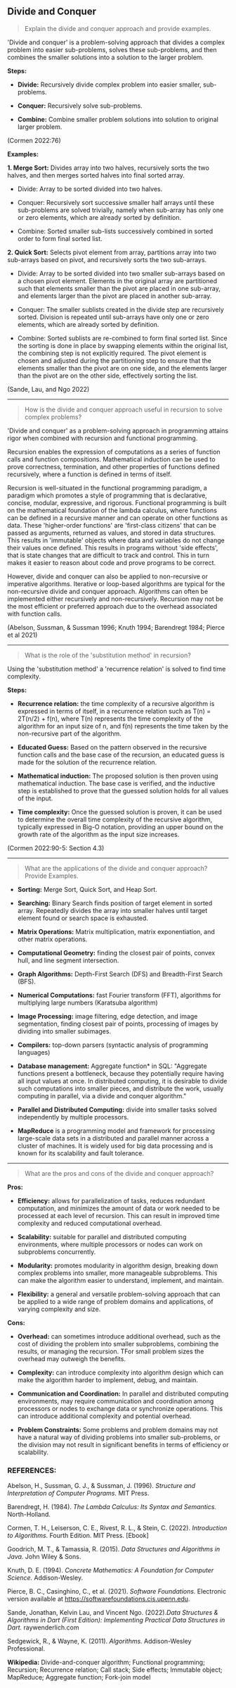 ## Divide and Conquer 

> Explain the divide and conquer approach and provide examples. 

'Divide and conquer' is a problem-solving approach that divides a complex problem into easier sub-problems,
solves these sub-problems, and then combines the smaller solutions into a solution to the larger problem. 

**Steps:** 

- **Divide:** Recursively divide complex problem into easier smaller, sub-problems. 

- **Conquer:** Recursively solve sub-problems. 

- **Combine:** Combine smaller problem solutions into solution to original larger problem. 

(Cormen 2022:76)

**Examples:** 

**1. Merge Sort:** Divides array into two halves, recursively sorts the two halves, and then merges sorted halves into final sorted array.

- Divide: Array to be sorted divided into two halves.

- Conquer: Recursively sort successive smaller half arrays until these sub-problems are solved trivially, namely when sub-array has only one or zero elements, which are already sorted by definition.

- Combine: Sorted smaller sub-lists successively combined in sorted order to form final sorted list.

**2. Quick Sort:** Selects pivot element from array, partitions array into two sub-arrays based on pivot, and recursively sorts the two sub-arrays.

- Divide: Array to be sorted divided into two smaller sub-arrays based on a chosen pivot element. Elements in the original array are partitioned such that elements smaller than the pivot are placed in one sub-array, and elements larger than the pivot are placed in another sub-array. 

- Conquer: The smaller sublists created in the divide step are recursively sorted. Division is repeated until sub-arrays have only one or zero elements, which are already sorted by definition.

- Combine: Sorted sublists are re-combined to form final sorted list. Since the sorting is done in place by swapping elements within the original list, the combining step is not explicitly required. The pivot element is chosen and adjusted during the partitioning step to ensure that the elements smaller than the pivot are on one side, and the elements larger than the pivot are on the other side, effectively sorting the list.

(Sande, Lau, and Ngo 2022)

---
> How is the divide and conquer approach useful in recursion to solve complex problems? 

'Divide and conquer' as a problem-solving approach in programming attains rigor when combined with recursion and functional programming. 

Recursion enables the expression of computations as a series of function calls and function compositions. Mathematical induction can be used to prove correctness, termination, and other properties of functions defined recursively, where a function is defined in terms of itself. 

Recursion is well-situated in the functional programming paradigm, a paradigm which promotes a style of programming that is declarative, concise, modular, expressive, and rigorous. Functional programming is built on the mathematical foundation of the lambda calculus, where functions can be defined in a recursive manner and can operate on other functions as data. These 'higher-order functions' are 'first-class citizens' that can be passed as arguments, returned as values, and stored in data structures. This results in  'immutable' objects where data and variables do not change their values once defined. This results in programs without 'side effects', that is state changes that are difficult to track and control. This in turn makes it easier to reason about code and prove programs to be correct. 

However, divide and conquer can also be applied to non-recursive or imperative algorithms. Iterative or loop-based algorithms are typical for the non-recursive divide and conquer approach. Algorithms can often be implemented either recursively and non-recursively. Recursion may not be the most efficient or preferred approach due to the overhead associated with function calls. 

(Abelson, Sussman, & Sussman 1996; Knuth 1994; Barendregt 1984; Pierce et al 2021)

---
> What is the role of the 'substitution method' in recursion? 

Using the 'substitution method' a 'recurrence relation' is solved to find time complexity. 

**Steps:**

- **Recurrence relation:** the time complexity of a recursive algorithm is expressed in terms of itself, in a recurrence relation such as T(n) = 2T(n/2) + f(n), where T(n) represents the time complexity of the algorithm for an input size of n, and f(n) represents the time taken by the non-recursive part of the algorithm.

- **Educated Guess:** Based on the pattern observed in the recursive function calls and the base case of the recursion, an educated guess is made for the solution of the recurrence relation. 

- **Mathematical induction:** The proposed solution is then proven using mathematical induction. The base case is verified, and the inductive step is established to prove that the guessed solution holds for all values of the input.

- **Time complexity:** Once the guessed solution is proven, it can be used to determine the overall time complexity of the recursive algorithm, typically expressed in Big-O notation, providing an upper bound on the growth rate of the algorithm as the input size increases.

(Cormen 2022:90-5: Section 4.3)

---
> What are the applications of the divide and conquer approach? Provide Examples. 

- **Sorting:** Merge Sort, Quick Sort, and Heap Sort.

- **Searching:** Binary Search finds position of target element in sorted array. Repeatedly divides the array into smaller halves until target element found or search space is exhausted.

- **Matrix Operations:** Matrix multiplication, matrix exponentiation, and other matrix operations.

- **Computational Geometry:** finding the closest pair of points, convex hull, and line segment intersection.

- **Graph Algorithms:** Depth-First Search (DFS) and Breadth-First Search (BFS).

- **Numerical Computations:** fast Fourier transform (FFT), algorithms for multiplying large numbers (Karatsuba algorithm)
 
- **Image Processing:** image filtering, edge detection, and image segmentation, finding closest pair of points, processing of images by dividing into smaller subimages.

- **Compilers:**  top-down parsers (syntactic analysis of programming languages) 

- **Database management:** Aggregate function* in SQL: "Aggregate functions present a bottleneck, because they potentially require having all input values at once. In distributed computing, it is desirable to divide such computations into smaller pieces, and distribute the work, usually computing in parallel, via a divide and conquer algorithm." 

- **Parallel and Distributed Computing:** divide into smaller tasks solved independently by multiple processors.

- **MapReduce** is a programming model and framework for processing large-scale data sets in a distributed and parallel manner across a cluster of machines. It is widely used for big data processing and is known for its scalability and fault tolerance.

---
> What are the pros and cons of the divide and conquer approach?

**Pros:**

- **Efficiency:** allows for parallelization of tasks, reduces redundant computation, and minimizes the amount of data or work needed to be processed at each level of recursion. This can result in improved time complexity and reduced computational overhead.

- **Scalability:** suitable for parallel and distributed computing environments, where multiple processors or nodes can work on subproblems concurrently.

- **Modularity:** promotes modularity in algorithm design, breaking down complex problems into smaller, more manageable subproblems. This can make the algorithm easier to understand, implement, and maintain.

- **Flexibility:** a general and versatile problem-solving approach that can be applied to a wide range of problem domains and applications, of varying complexity and size.

**Cons:**

- **Overhead:** can sometimes introduce additional overhead, such as the cost of dividing the problem into smaller subproblems, combining the results, or managing the recursion. TFor small problem sizes the overhead may outweigh the benefits.

- **Complexity:** can introduce complexity into algorithm design which can make the algorithm harder to implement, debug, and maintain.

- **Communication and Coordination:** In parallel and distributed computing environments, may require communication and coordination among processors or nodes to exchange data or synchronize operations. This can introduce additional complexity and potential overhead.

- **Problem Constraints:** Some problems and problem domains may not have a natural way of dividing problems into smaller sub-problems, or the division may not result in significant benefits in terms of efficiency or scalability. 

### REFERENCES: 

Abelson, H., Sussman, G. J., & Sussman, J. (1996). *Structure and Interpretation of Computer Programs.* MIT Press.

Barendregt, H. (1984). *The Lambda Calculus: Its Syntax and Semantics.* North-Holland.

Cormen, T. H., Leiserson, C. E., Rivest, R. L., & Stein, C. (2022). *Introduction to Algorithms.* Fourth Edition. MIT Press. [Ebook]

Goodrich, M. T., & Tamassia, R. (2015). *Data Structures and Algorithms in Java.* John Wiley & Sons.

Knuth, D. E. (1994). *Concrete Mathematics: A Foundation for Computer Science.* Addison-Wesley.

Pierce, B. C., Casinghino, C., et al. (2021). *Software Foundations.* Electronic version available at https://softwarefoundations.cis.upenn.edu.

Sande, Jonathan, Kelvin Lau, and Vincent Ngo. (2022).*Data Structures & Algorithms in Dart (First Edition): Implementing Practical Data Structures in Dart.* raywenderlich.com

Sedgewick, R., & Wayne, K. (2011). *Algorithms.* Addison-Wesley Professional.

**Wikipedia:** Divide-and-conquer algorithm; Functional programming; Recursion; Recurrence relation; Call stack; Side effects; Immutable object; MapReduce; Aggregate function; Fork-join model






